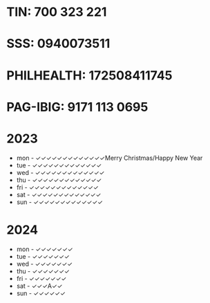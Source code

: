 # TIN: 700 323 221
# SSS: 0940073511
# PHILHEALTH: 172508411745
# PAG-IBIG: 9171 113 0695

# 2023
- mon     - ✓✓✓✓✓✓✓✓✓✓✓✓✓Merry Christmas/Happy New Year
- tue     - ✓✓✓✓✓✓✓✓✓✓✓✓✓
- wed     - ✓✓✓✓✓✓✓✓✓✓✓✓✓
- thu     - ✓✓✓✓✓✓✓✓✓✓✓✓✓
- fri     - ✓✓✓✓✓✓✓✓✓✓✓✓✓
- sat     - ✓✓✓✓✓✓✓✓✓✓✓✓✓
- sun     - ✓✓✓✓✓✓✓✓✓✓✓✓✓

# 2024
- mon     - ✓✓✓✓✓✓✓
- tue     - ✓✓✓✓✓✓✓
- wed     - ✓✓✓✓✓✓✓
- thu     - ✓✓✓✓✓✓✓
- fri     - ✓✓✓✓✓✓✓
- sat     - ✓✓✓A✓✓
- sun     - ✓✓✓✓✓✓
